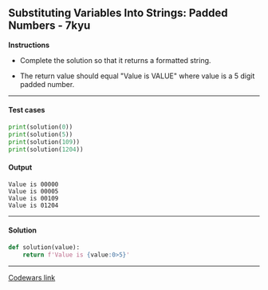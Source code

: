 ## Substituting Variables Into Strings: Padded Numbers - 7kyu

**Instructions**

- Complete the solution so that it returns a formatted string. 

- The return value should equal "Value is VALUE" where value is a 5 digit padded number.

---

#### Test cases

```python
print(solution(0))
print(solution(5))
print(solution(109))
print(solution(1204))
```

#### Output 

```
Value is 00000
Value is 00005
Value is 00109
Value is 01204
```

---

#### Solution

```python
def solution(value):
    return f'Value is {value:0>5}'
```

---

[Codewars link](https://www.codewars.com/kata/51c89385ee245d7ddf000001)
